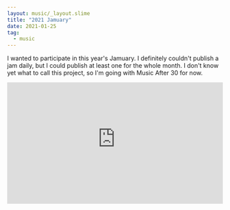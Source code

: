 ```yaml
---
layout: music/_layout.slime
title: "2021 Jamuary"
date: 2021-01-25
tag:
  - music
---
```


I wanted to participate in this year's Jamuary. I definitely
couldn't publish a jam daily, but I could publish at least one for the
whole month. I don't know yet what to call this project, so I'm going
with Music After 30 for now.

<div class="mt-4" style="position:relative;padding-top:56.25%;">
  <iframe style="position:absolute;top:0;left:0;width:100%;height:100%;" src="https://www.youtube-nocookie.com/embed/w-2cYZbRd24" frameborder="0" allow="accelerometer; autoplay; clipboard-write; encrypted-media; gyroscope; picture-in-picture" allowfullscreen></iframe>
</div>
